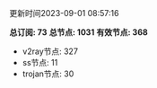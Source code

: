 更新时间2023-09-01 08:57:16

**总订阅: 73**
**总节点: 1031**
**有效节点: 368**
- v2ray节点: 327
- ss节点: 11
- trojan节点: 30
